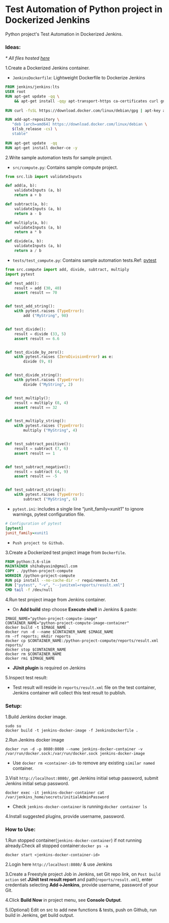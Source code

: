 # Test Automation of Python project in Dockerized Jenkins

Python project's Test Automation in Dockerized Jenkins.
### Ideas:


_* All files hosted [here](https://github.com/ShihabYasin/Jenkins-Pytest-Docker)_



1.Create a Dockerized Jenkins container.

* ```JenkinsDockerfile```: Lightweight Dockerfile to Dockerize Jenkins 

```dockerfile
FROM jenkins/jenkins:lts
USER root
RUN apt-get update -qq \
    && apt-get install -qqy apt-transport-https ca-certificates curl gnupg2 software-properties-common
	
RUN curl -fsSL https://download.docker.com/linux/debian/gpg | apt-key add -

RUN add-apt-repository \
   "deb [arch=amd64] https://download.docker.com/linux/debian \
   $(lsb_release -cs) \
   stable"
   
RUN apt-get update  -qq
RUN apt-get install docker-ce -y
```

2.Write sample automation tests for sample project.
* ```src/compute.py```: Contains sample compute project.

```python
from src.lib import validateInputs

def add(a, b):
    validateInputs (a, b)
    return a + b

def subtract(a, b):
    validateInputs (a, b)
    return a - b

def multiply(a, b):
    validateInputs (a, b)
    return a * b

def divide(a, b):
    validateInputs (a, b)
    return a / b
```

* ```tests/test_compute.py```: Contains sample automation tests.Ref: [pytest](https://docs.pytest.org/)

```python
from src.compute import add, divide, subtract, multiply
import pytest

def test_add():
    result = add (30, 40)
    assert result == 70


def test_add_string():
    with pytest.raises (TypeError):
        add ("MyString", 98)


def test_divide():
    result = divide (33, 5)
    assert result == 6.6


def test_divide_by_zero():
    with pytest.raises (ZeroDivisionError) as e:
        divide (9, 0)


def test_divide_string():
    with pytest.raises (TypeError):
        divide ("MyString", 2)


def test_multiply():
    result = multiply (8, 4)
    assert result == 32


def test_multiply_string():
    with pytest.raises (TypeError):
        multiply ("MyString", 4)


def test_subtract_positive():
    result = subtract (7, 6)
    assert result == 1


def test_subtract_negative():
    result = subtract (4, 9)
    assert result == -5


def test_subtract_string():
    with pytest.raises (TypeError):
        subtract ("MyString", 6)

```

* ```pytest.ini```: includes a single line “junit_family=xunit1” to ignore warnings, pytest configuration file.

```ini
# Configuration of pytest
[pytest]
junit_family=xunit1
```

* ```Push project to Github.```


3.Create a Dockerized test project image from ```Dockerfile```.

```dockerfile
FROM python:3.6-slim
MAINTAINER shihabyasin@gmail.com
COPY . /python-project-compute
WORKDIR /python-project-compute
RUN pip install --no-cache-dir -r requirements.txt
RUN ["pytest", "-v", "--junitxml=reports/result.xml"]
CMD tail -f /dev/null
```

4.Run test project image from Jenkins container.

* On **Add build** step choose **Execute shell** in Jenkins & paste:

```shell
IMAGE_NAME="python-project-compute-image"
CONTAINER_NAME="python-project-compute-image-container"
docker build -t $IMAGE_NAME .
docker run -d --name $CONTAINER_NAME $IMAGE_NAME
rm -rf reports; mkdir reports
docker cp $CONTAINER_NAME:/python-project-compute/reports/result.xml reports/
docker stop $CONTAINER_NAME
docker rm $CONTAINER_NAME
docker rmi $IMAGE_NAME
```

* **JUnit plugin** is required on Jenkins

5.Inspect test result:

* Test result will reside in ```reports/result.xml``` file on the test container, Jenkins container will collect this test result to publish.

### Setup:

1.Build Jenkins docker image.

```shell
sudo su
docker build -t jenkins-docker-image -f JenkinsDockerfile .
```

2.Run Jenkins docker image

```shell
docker run -d -p 8080:8080 --name jenkins-docker-container -v /var/run/docker.sock:/var/run/docker.sock jenkins-docker-image
```

* Use ```docker rm <container-id>``` to remove any existing ```similar named``` container.

3.Visit ```http://localhost:8080/```, get Jenkins initial setup password, submit Jenkins initial setup password.

```shell
docker exec -it jenkins-docker-container cat /var/jenkins_home/secrets/initialAdminPassword
```

* Check ```jenkins-docker-container``` is running:```docker container ls```


4.Install suggested plugins, provide username, password.


### How to Use:

1.Run stopped container(```jenkins-docker-container```) if not running already.Check all stopped container:```docker ps -a```

```shell
docker start <jenkins-docker-container-id>
```

2.Login here ```http://localhost:8080/``` & use Jenkins

3.Create a Freestyle project Job in Jenkins, set Git repo link, on ```Post build action``` set **JUnit test result report** and path(```reports/result.xml```), enter credentials selecting **Add->Jenkins**, provide username, password of your Git.

4.Click **Build Now** in project menu, see **Console Output**.

5.(Optional) Edit on src to add new functions & tests, push on Github, run build in Jenkins, get build output.